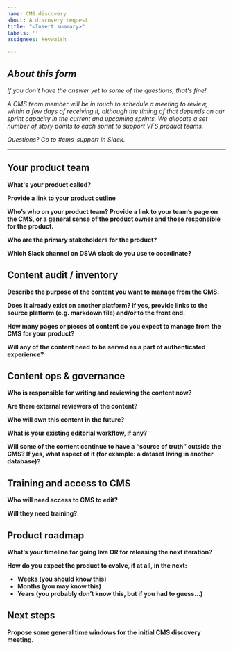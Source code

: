 ```yaml
---
name: CMS discovery
about: A discovery request
title: "<Insert summary>"
labels: ''
assignees: kevwalsh

---
```


## *About this form*

*If you don't have the answer yet to some of the questions, that's fine!*

*A CMS team member will be in touch to schedule a meeting to review, within a few days of receiving it, although the timing of that depends on our sprint capacity in the current and upcoming sprints. We allocate a set number of story points to each sprint to support VFS product teams.*

*Questions? Go to #cms-support in Slack.*

----

## Your product team

**What's your product called?**

**Provide a link to your [product outline](https://github.com/department-of-veterans-affairs/va.gov-team/blob/master/platform/product-management/product-outline-template.md)**

**Who’s who on your product team? Provide a link to your team’s page on the CMS, or a general sense of the product owner and those responsible for the product.**

**Who are the primary stakeholders for the product?**

**Which Slack channel on DSVA slack do you use to coordinate?**

## Content audit / inventory

**Describe the purpose of the content you want to manage from the CMS.**

**Does it already exist on another platform? If yes, provide links to the source platform (e.g. markdown file) and/or to the front end.**

**How many pages or pieces of content do you expect to manage from the CMS for your product?**

**Will any of the content need to be served as a part of authenticated experience?**

## Content ops & governance

**Who is responsible for writing and reviewing the content now?**

**Are there external reviewers of the content?**

**Who will own this content in the future?**

**What is your existing editorial workflow, if any?**

**Will some of the content continue to have a “source of truth” outside the CMS? If yes, what aspect of it (for example: a dataset living in another database)?**

## Training and access to CMS

**Who will need access to CMS to edit?** 

**Will they need training?**

## Product roadmap

**What’s your timeline for going live OR for releasing the next iteration?**

**How do you expect the product to evolve, if at all, in the next:** 

- **Weeks (you should know this)** 
- **Months (you may know this)**
- **Years (you probably don’t know this, but if you had to guess…)**

## Next steps

**Propose some general time windows for the initial CMS discovery meeting.**

